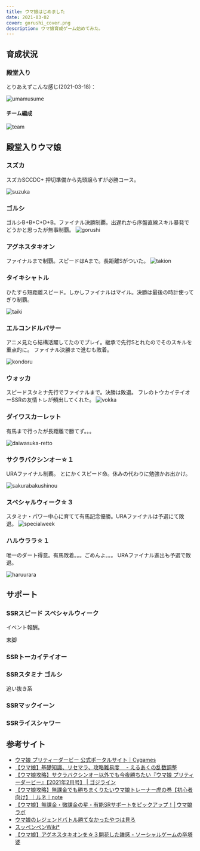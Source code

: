 ```yaml
---
title: ウマ娘はじめました
date: 2021-03-02
cover: gorushi_cover.png
description: ウマ娘育成ゲーム始めてみた。
---
```

## 育成状況

### 殿堂入り
とりあえずこんな感じ(2021-03-18)：

![umamusume](./umamusume-2021-03-18.jpg)

#### チーム編成

![team](./team-2021-03-27.png)

## 殿堂入りウマ娘
### スズカ
スズカSCCDC+
押切準備から先頭譲らずが必勝コース。

![suzuka](./suzuka.png)

### ゴルシ
ゴルシB+B+C+D+B。ファイナル決勝制覇。出遅れから序盤直線スキル暴発でどうかと思ったが無事制覇。
![gorushi](./gorushi.png)


### アグネスタキオン
ファイナルまで制覇。スピードはAまで。長距離Sがついた。
![takion](./takion.png)

### タイキシャトル
ひたすら短距離スピード。しかしファイナルはマイル。決勝は最後の時計使ってぎり制覇。

![taiki](./taikishatoru.jpg)

### エルコンドルパサー
アニメ見たら結構活躍してたのでプレイ。継承で先行Sとれたのでそのスキルを重点的に。
ファイナル決勝まで進むも敗着。

![kondoru](./erukondorupasa.jpg)

### ウォッカ
スピードスタミナ先行でファイナルまで。決勝は敗退。
フレのトウカイテイオーSSRの友情トレが頻出してくれた。
![vokka](./vokka.png)

### ダイワスカーレット
有馬まで行ったが長距離で勝てず。。。

![daiwasuka-retto](./daiwa-sukaretto.jpg)

### サクラバクシンオー☆１
URAファイナル制覇。
とにかくスピード命。休みの代わりに勉強かお出かけ。

![sakurabakushinou](./sakurabakushinou.png)

### スペシャルウィーク☆３
スタミナ・パワー中心に育てて有馬記念優勝。URAファイナルは予選にて敗退。
![specialweek](./specialweek.png)


### ハルウララ☆１
唯一のダート得意。有馬敗着。。。ごめんよ。。。
URAファイナル進出も予選で敗退。

![haruurara](./haruurara.jpg)


## サポート
### SSRスピード スペシャルウィーク
イベント報酬。

末脚

### SSRトーカイテイオー

### SSRスタミナ ゴルシ
追い抜き系

### SSRマックイーン

### SSRライスシャワー





## 参考サイト

- [ウマ娘 プリティーダービー 公式ポータルサイト｜Cygames](https://umamusume.jp/)
- [【ウマ娘】基礎知識、リセマラ、攻略難易度　 \- えるあくの乱数調整](https://eruakudiary.hatenablog.com/entry/2021/02/27/220827)
- [【ウマ娘攻略】サクラバクシンオー以外でも今夜勝ちたい『ウマ娘 プリティーダービー』【2021年2月号】 \| ゴジライン](https://goziline.com/archives/43607)
- [【ウマ娘攻略】無課金でも勝ちまくりたいウマ娘トレーナー虎の巻【初心者向け】｜ルネ｜note](https://note.com/renekuroi/n/nfcec96121b63)
- [【ウマ娘】無課金・微課金の星・有能SRサポートをピックアップ！│ウマ娘ラボ](https://umamusumelabo.com/beginner/srsupport)
- [ウマ娘のレジェンドバトル勝てなかったやつは見ろ](https://anond.hatelabo.jp/20210316164637)
- [スッペンペンWiki\*](https://wikiwiki.jp/sppenpen/)
- [【ウマ娘】アグネスタキオンを☆３開花した雑感 \- ソーシャルゲームの卒塔婆](https://kusocial.hatenablog.com/entry/2021/03/09/212325)